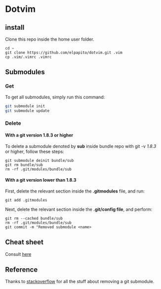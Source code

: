 # Dotvim

## install

Clone this repo inside the home user folder.

```
cd ~
git clone https://github.com/elpapito/dotvim.git .vim
cp .vim/.vimrc .vimrc
```

## Submodules

### Get

To get all submodules, simply run this command:

```sh
git submodule init
git submodule update
```

### Delete
#### With a git version 1.8.3 or higher

To delete a submodule denoted by __sub__ inside bundle repo with git -v _1.8.3_ or higher, follow these steps:
```
git submodule deinit bundle/sub
git rm bundle/sub
rm -rf .git/modules/bundle/sub
```

#### With a git version lower than 1.8.3

First, delete the relevant section inside the __.gitmodules__ file, and run:
```
git add .gitmodules
```

Next, delete the relevant section inside the __.git/config file__, and perform:
```
git rm --cached bundle/sub
rm -rf .git/modules/bundle/sub
git commit -m "Removed submodule <name>
```

## Cheat sheet

Consult [here](https://github.com/elpapito/dotvim/blob/master/cheat.md)

## Reference

Thanks to [stackoverflow](http://stackoverflow.com/questions/1260748/how-do-i-remove-a-git-submodule) for all the stuff about removing a git submodule.
